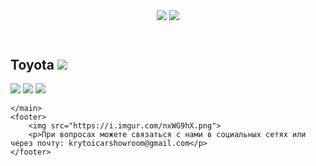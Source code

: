 <html>
    <head>
            <title>Krutoi car showroom</title>
            <link rel="stylesheet" href="style.css"/>
    </head>
    <header>
        <img src="https://i.imgur.com/LHVXxyI.png">
        <img class="img" src="https://i.imgur.com/6yA5G54.png">
    </header>
    <main>
        <h2>Toyota <img class="one" src="https://i.imgur.com/3SgXqwI.png"></h2>
        <a href="https://serey0000.github.io/krutoicarshowroomcamry/"><img src="https://i.imgur.com/HEQTGdv.png"></a>
        <a href="https://serey0000.github.io/krutoicarshowroomlc/"><img src="https://i.imgur.com/A1SlOr1.png"></a>
        <a href="https://serey0000.github.io/krutoicarshowroomsupra/"><img src="https://i.imgur.com/wzzocWT.png"></a>
        
    </main>
    <footer>
        <img src="https://i.imgur.com/nxWG9hX.png">
        <p>При вопросах можете связаться с нами в социальных сетях или через почту: krytoicarshowroom@gmail.com</p>
    </footer>
</html>
